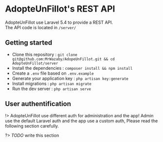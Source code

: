 # AdopteUnFillot's REST API

AdopteUnFillot use Laravel 5.4 to provide a REST API.   
The API code is located in `/server/`

## Getting started

- Clone this repository : `git clone git@github.com:MrWazaby/AdopeUnFillot.git && cd AdopteUnFillot/server`
- Install the dependencies : `composer install && npm install`
- Create a `.env` file based on `.env.example`
- Generate your application key : `php artisan key:generate`
- Install migrations : `php artisan migrate`
- Run the dev server : `php artisan serve`


## User authentification

!> AdopteUnFillot use different auth for administration and the app! Admin use the default Laravel auth and the app use a custom auth, Please read the following section carefully.

?> *TODO* write this section 
